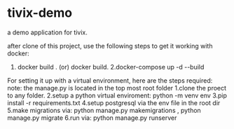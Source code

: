 # tivix-demo
 a demo application for tivix.

after clone of this project, use the following steps to get it working with docker:
 1. docker build <name> .   (or) docker build.
 2.docker-compose up -d --build

For setting it up with a virtual environment, here are the steps required:
note: the manage.py is located in the top most root folder
 1.clone the proect to any folder.
 2.setup a python virtual enviroment: python -m venv env
 3.pip install -r requirements.txt
 4.setup postgresql via the env file in the root dir
 5.make migrations via: python manage.py makemigrations , python manage.py migrate
 6.run via: python manage.py runserver
 
